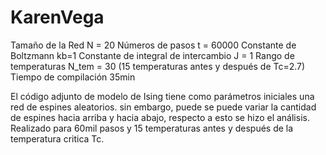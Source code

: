 # KarenVega
Tamaño de la Red 
N = 20
Números de pasos
t = 60000 
Constante de Boltzmann
kb=1
Constante de integral de intercambio
J = 1 
Rango de temperaturas
N_tem = 30
(15 temperaturas antes y después de Tc=2.7)
Tiempo de compilación 35min

El código adjunto de modelo de Ising tiene como parámetros iniciales una red de espines aleatorios. sin embargo, puede se puede variar la cantidad de espines hacia arriba y hacia abajo, respecto a esto se hizo el análisis.  Realizado para 60mil pasos y 15 temperaturas antes y después de la temperatura critica Tc.

